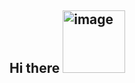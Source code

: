 ## Hi there <img width="100" height="100" alt="image" src="https://github.com/user-attachments/assets/50698af4-0583-4d4a-92dc-69a87877187c" />


<!--
**esha-sha/esha-sha** is a ✨ _special_ ✨ repository because its `README.md` (this file) appears on your GitHub profile.

Here are some ideas to get you started:

- 🔭 I’m currently working on ...
- 🌱 I’m currently learning ...
- 👯 I’m looking to collaborate on ...
- 🤔 I’m looking for help with ...
- 💬 Ask me about ...
- 📫 How to reach me: ...
- 😄 Pronouns: ...
- ⚡ Fun fact: ...
-->

